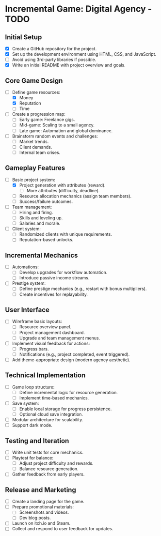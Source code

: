 # Incremental Game: Digital Agency - TODO

## Initial Setup
- [x] Create a GitHub repository for the project.
- [x] Set up the development environment using HTML, CSS, and JavaScript.
- [ ] Avoid using 3rd-party libraries if possible.
- [x] Write an initial README with project overview and goals.

## Core Game Design
- [ ] Define game resources:
  - [x] Money
  - [x] Reputation
  - [ ] Time
- [ ] Create a progression map:
  - [ ] Early game: Freelance gigs.
  - [ ] Mid-game: Scaling to a small agency.
  - [ ] Late game: Automation and global dominance.
- [ ] Brainstorm random events and challenges:
  - [ ] Market trends.
  - [ ] Client demands.
  - [ ] Internal team crises.

## Gameplay Features
- [ ] Basic project system:
  - [x] Project generation with attributes (reward).
    - [ ] More attributes (difficulty, deadline).
  - [ ] Resource allocation mechanics (assign team members).
  - [ ] Success/failure outcomes.
- [ ] Team management:
  - [ ] Hiring and firing.
  - [ ] Skills and leveling up.
  - [ ] Salaries and morale.
- [ ] Client system:
  - [ ] Randomized clients with unique requirements.
  - [ ] Reputation-based unlocks.

## Incremental Mechanics
- [ ] Automations:
  - [ ] Develop upgrades for workflow automation.
  - [ ] Introduce passive income streams.
- [ ] Prestige system:
  - [ ] Define prestige mechanics (e.g., restart with bonus multipliers).
  - [ ] Create incentives for replayability.

## User Interface
- [ ] Wireframe basic layouts:
  - [ ] Resource overview panel.
  - [ ] Project management dashboard.
  - [ ] Upgrade and team management menus.
- [ ] Implement visual feedback for actions:
  - [ ] Progress bars.
  - [ ] Notifications (e.g., project completed, event triggered).
- [ ] Add theme-appropriate design (modern agency aesthetic).

## Technical Implementation
- [ ] Game loop structure:
  - [ ] Define incremental logic for resource generation.
  - [ ] Implement time-based mechanics.
- [ ] Save system:
  - [ ] Enable local storage for progress persistence.
  - [ ] Optional cloud save integration.
- [ ] Modular architecture for scalability.
- [ ] Support dark mode.

## Testing and Iteration
- [ ] Write unit tests for core mechanics.
- [ ] Playtest for balance:
  - [ ] Adjust project difficulty and rewards.
  - [ ] Balance resource generation.
- [ ] Gather feedback from early players.

## Release and Marketing
- [ ] Create a landing page for the game.
- [ ] Prepare promotional materials:
  - [ ] Screenshots and videos.
  - [ ] Dev blog posts.
- [ ] Launch on itch.io and Steam.
- [ ] Collect and respond to user feedback for updates.
